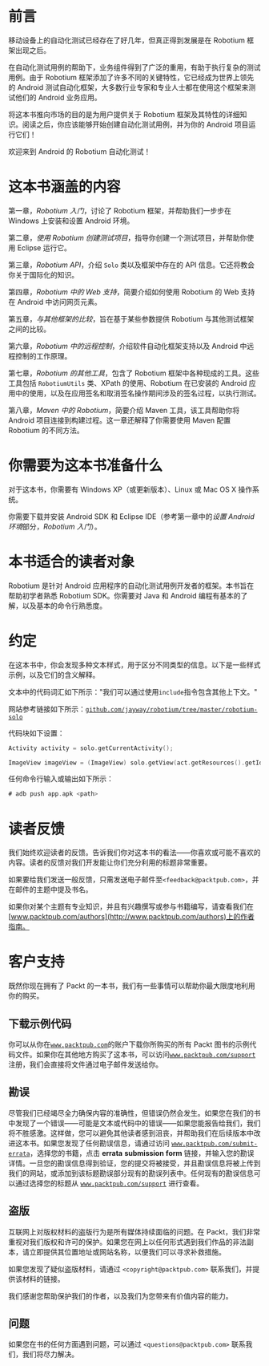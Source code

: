 # 前言

移动设备上的自动化测试已经存在了好几年，但真正得到发展是在 Robotium 框架出现之后。

在自动化测试用例的帮助下，业务组件得到了广泛的重用，有助于执行复杂的测试用例。由于 Robotium 框架添加了许多不同的关键特性，它已经成为世界上领先的 Android 测试自动化框架，大多数行业专家和专业人士都在使用这个框架来测试他们的 Android 业务应用。

将这本书推向市场的目的是为用户提供关于 Robotium 框架及其特性的详细知识。阅读之后，你应该能够开始创建自动化测试用例，并为你的 Android 项目运行它们！

欢迎来到 Android 的 Robotium 自动化测试！

# 这本书涵盖的内容

第一章，*Robotium 入门*，讨论了 Robotium 框架，并帮助我们一步步在 Windows 上安装和设置 Android 环境。

第二章，*使用 Robotium 创建测试项目*，指导你创建一个测试项目，并帮助你使用 Eclipse 运行它。

第三章，*Robotium API*，介绍 `Solo` 类以及框架中存在的 API 信息。它还将教会你关于国际化的知识。

第四章，*Robotium 中的 Web 支持*，简要介绍如何使用 Robotium 的 Web 支持在 Android 中访问网页元素。

第五章，*与其他框架的比较*，旨在基于某些参数提供 Robotium 与其他测试框架之间的比较。

第六章，*Robotium 中的远程控制*，介绍软件自动化框架支持以及 Android 中远程控制的工作原理。

第七章，*Robotium 的其他工具*，包含了 Robotium 框架中各种现成的工具。这些工具包括 `RobotiumUtils` 类、XPath 的使用、Robotium 在已安装的 Android 应用中的使用，以及在应用签名和取消签名操作期间涉及的签名过程，以执行测试。

第八章，*Maven 中的 Robotium*，简要介绍 Maven 工具，该工具帮助你将 Android 项目连接到构建过程。这一章还解释了你需要使用 Maven 配置 Robotium 的不同方法。

# 你需要为这本书准备什么

对于这本书，你需要有 Windows XP（或更新版本）、Linux 或 Mac OS X 操作系统。

你需要下载并安装 Android SDK 和 Eclipse IDE（参考第一章中的*设置 Android 环境*部分，*Robotium 入门*）。

# 本书适合的读者对象

Robotium 是针对 Android 应用程序的自动化测试用例开发者的框架。本书旨在帮助初学者熟悉 Robotium SDK。你需要对 Java 和 Android 编程有基本的了解，以及基本的命令行熟悉度。

# 约定

在这本书中，你会发现多种文本样式，用于区分不同类型的信息。以下是一些样式示例，以及它们的含义解释。

文本中的代码词汇如下所示："我们可以通过使用`include`指令包含其他上下文。"

网站参考链接如下所示：[`github.com/jayway/robotium/tree/master/robotium-solo`](https://github.com/jayway/robotium/tree/master/robotium-solo)

代码块如下设置：

```kt
Activity activity = solo.getCurrentActivity();

ImageView imageView = (ImageView) solo.getView(act.getResources().getIdentifier("appicon", "id", act.getPackageName()));
```

任何命令行输入或输出如下所示：

```kt
# adb push app.apk <path>

```

# 读者反馈

我们始终欢迎读者的反馈。告诉我们你对这本书的看法——你喜欢或可能不喜欢的内容。读者的反馈对我们开发能让你们充分利用的标题非常重要。

如果要给我们发送一般反馈，只需发送电子邮件至`<feedback@packtpub.com>`，并在邮件的主题中提及书名。

如果你对某个主题有专业知识，并且有兴趣撰写或参与书籍编写，请查看我们在[www.packtpub.com/authors](http://www.packtpub.com/authors)上的作者指南。

# 客户支持

既然你现在拥有了 Packt 的一本书，我们有一些事情可以帮助你最大限度地利用你的购买。

## 下载示例代码

你可以从你在[`www.packtpub.com`](http://www.packtpub.com)的账户下载你所购买的所有 Packt 图书的示例代码文件。如果你在其他地方购买了这本书，可以访问[`www.packtpub.com/support`](http://www.packtpub.com/support)注册，我们会直接将文件通过电子邮件发送给你。

## 勘误

尽管我们已经竭尽全力确保内容的准确性，但错误仍然会发生。如果您在我们的书中发现了一个错误——可能是文本或代码中的错误——如果您能报告给我们，我们将不胜感激。这样做，您可以避免其他读者感到沮丧，并帮助我们在后续版本中改进这本书。如果您发现了任何勘误信息，请通过访问 [`www.packtpub.com/submit-errata`](http://www.packtpub.com/submit-errata)，选择您的书籍，点击 **errata** **submission** **form** 链接，并输入您的勘误详情。一旦您的勘误信息得到验证，您的提交将被接受，并且勘误信息将被上传到我们的网站，或添加到该标题勘误部分现有的勘误列表中。任何现有的勘误信息可以通过选择您的标题从 [`www.packtpub.com/support`](http://www.packtpub.com/support) 进行查看。

## 盗版

互联网上对版权材料的盗版行为是所有媒体持续面临的问题。在 Packt，我们非常重视对我们版权和许可的保护。如果您在网上以任何形式遇到我们作品的非法副本，请立即提供其位置地址或网站名称，以便我们可以寻求补救措施。

如果您发现了疑似盗版材料，请通过 `<copyright@packtpub.com>` 联系我们，并提供该材料的链接。

我们感谢您帮助保护我们的作者，以及我们为您带来有价值内容的能力。

## 问题

如果您在书的任何方面遇到问题，可以通过 `<questions@packtpub.com>` 联系我们，我们将尽力解决。

